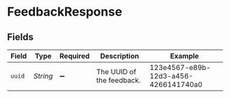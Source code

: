 # FeedbackResponse


## Fields

| Field                                | Type                                 | Required                             | Description                          | Example                              |
| ------------------------------------ | ------------------------------------ | ------------------------------------ | ------------------------------------ | ------------------------------------ |
| `uuid`                               | *String*                             | :heavy_minus_sign:                   | The UUID of the feedback.            | 123e4567-e89b-12d3-a456-4266141740a0 |